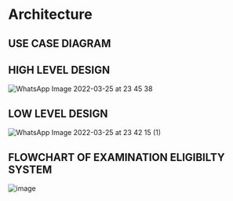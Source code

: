 # Architecture

## USE CASE DIAGRAM

## HIGH LEVEL DESIGN

![WhatsApp Image 2022-03-25 at 23 45 38](https://user-images.githubusercontent.com/101695762/160178643-64df7375-0f2d-48d3-ac56-eedd501f104c.jpeg)

## LOW LEVEL DESIGN

![WhatsApp Image 2022-03-25 at 23 42 15 (1)](https://user-images.githubusercontent.com/101695762/160180668-f70b220e-279e-4302-97eb-45d12dd83d20.jpeg)


## FLOWCHART OF EXAMINATION ELIGIBILTY SYSTEM

![image](https://user-images.githubusercontent.com/101695762/160180543-4b3a0b28-efdf-419c-87d1-6b00dca1462a.png)

